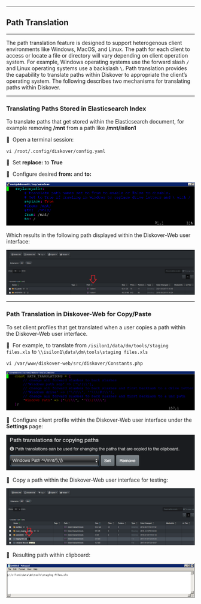 ___
## Path Translation
___

The path translation feature is designed to support heterogenous client environments like Windows, MacOS, and Linux. The path for each client to access or locate a file or directory will vary depending on client operation system. For example, Windows operating systems use the forward slash `/` and Linux operating systems use a backslash `\`. Path translation provides the capability to translate paths within Diskover to appropriate the client’s operating system. The following describes two mechanisms for translating paths within Diskover.

___
### Translating Paths Stored in Elasticsearch Index

To translate paths that get stored within the Elasticsearch document, for example removing **/mnt** from a path like **/mnt/isilon1**

🔴 &nbsp;Open a terminal session:
```
vi /root/.config/diskover/config.yaml
```

🔴 &nbsp;Set **replace:** to **True**

🔴 &nbsp;Configure desired **from:** and **to:**

![Image: Enabling Paths Translation](images/image_paths_translation_config_from_and_to.png)

Which results in the following path displayed within the Diskover-Web user interface:

![Image: Path Translation Displayed in User Interface](images/image_paths_translation_search_results_pane_path_column.png)

___
### Path Translation in Diskover-Web for Copy/Paste

To set client profiles that get translated when a user copies a path within the Diskover-Web user interface. 

🔴 &nbsp;For example, to translate from `/isilon1/data/dm/tools/staging files.xls` to `\\isilon1\data\dm\tools\staging files.xls`
```
vi /var/www/diskover-web/src/diskover/Constants.php
```

![Image: Paths Translation Settings](images/image_paths_translation_settings_in_terminal.png)

🔴 &nbsp;Configure client profile within the Diskover-Web user interface under the **Settings** page:

<img src="images/image_paths_translation_settings_in_diskover_ui.png" width="600">

🔴 &nbsp;Copy a path within the Diskover-Web user interface for testing:

![Image: Pasted Path Within Clipboard](images/image_paths_translation_copy_path_from_diskover_ui.png)

🔴 &nbsp;Resulting path within clipboard:

![Image: Pasted Path Within Clipboard](images/image_paths_translation_paste_path_in_clipboard.png)
